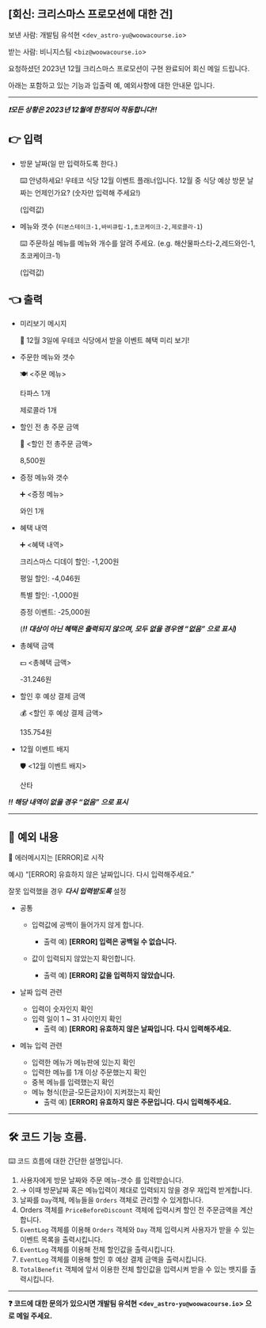 ## [회신: 크리스마스 프로모션에 대한 건]

보낸 사람: 개발팀 유석현 <`dev_astro-yu@woowacourse.io`>

받는 사람: 비니지스팀 <`biz@woowacourse.io`>

요청하셨던 2023년 12월 크리스마스 프로모션이 구현 완료되어 회신 메일 드립니다.

아래는 포함하고 있는 기능과 입출력 예, 예외사항에 대한 안내문 입니다.

---

***❗모든 상황은 2023년 12월에 한정되어 작동합니다!!***

## 👉 입력

- 방문 날짜(일 만 입력하도록 한다.)

    <aside>
    ⌨️ 안녕하세요! 우테코 식당 12월 이벤트 플래너입니다.
    12월 중 식당 예상 방문 날짜는 언제인가요? (숫자만 입력해 주세요!)

  (입력값)

    </aside>

- 메뉴와 갯수 (`티본스테이크-1,바비큐립-1,초코케이크-2,제로콜라-1`)

    <aside>
    ⌨️ 주문하실 메뉴를 메뉴와 개수를 알려 주세요. (e.g. 해산물파스타-2,레드와인-1,초코케이크-1)

  (입력값)

    </aside>

## 👈 출력

- 미리보기 메시지

    <aside>
    📅 12월 3일에 우테코 식당에서 받을 이벤트 혜택 미리 보기!

    </aside>

- 주문한 메뉴와 갯수

    <aside>
    🍽️ <주문 메뉴>

  타파스 1개

  제로콜라 1개

    </aside>

- 할인 전 총 주문 금액

    <aside>
    💸 <할인 전 총주문 금액>

  8,500원

    </aside>

- 증정 메뉴와 갯수

    <aside>
    ➕ <증정 메뉴>

  와인 1개

    </aside>

- 혜택 내역

    <aside>
    ➕ <혜택 내역>

  크리스마스 디데이 할인: -1,200원

  평일 할인: -4,046원

  특별 할인: -1,000원

  증정 이벤트: -25,000원

  (***‼️ 대상이 아닌 혜택은 출력되지 않으며, 모두 없을 경우엔 “없음” 으로 표시)***

    </aside>

- 총혜택 금액

    <aside>
    💵 <총혜택 금액>

  -31.246원

    </aside>

- 할인 후 예상 결제 금액

    <aside>
    💰 <할인 후 예상 결제 금액>

  135.754원

    </aside>

- 12월 이벤트 배지

    <aside>
    🛡️ <12월 이벤트 배지>

  산타

    </aside>

***‼️ 해당 내역이 없을 경우 “없음” 으로 표시***

---

## 🚫 예외 내용

<aside>
📅 에러메시지는 [ERROR]로 시작

예시) “[ERROR] 유효하지 않은 날짜입니다. 다시 입력해주세요.”

잘못 입력했을 경우 ***다시 입력받도록*** 설정

</aside>

- 공통
    - 입력값에 공백이 들어가지 않게 합니다.
        - 출력 예) **[ERROR] 입력은 공백일 수 없습니다.**

    - 값이 입력되지 않았는지 확인합니다.
        - 출력 예) **[ERROR] 값을 입력하지 않았습니다.**

- 날짜 입력 관련
    - 입력이 숫자인지 확인
    - 입력 일이 1 ~ 31 사이인지 확인
        - 출력 예) **[ERROR] 유효하지 않은 날짜입니다. 다시 입력해주세요.**
- 메뉴 입력 관련
    - 입력한 메뉴가 메뉴판에 있는지 확인
    - 입력한 메뉴를 1개 이상 주문했는지 확인
    - 중복 메뉴를 입력했는지 확인
    - 메뉴 형식(한글-모든글자)이 지켜졌는지 확인
        - 출력 예) **[ERROR] 유효하지 않은 주문입니다. 다시 입력해주세요.**

---

## 🛠️ 코드 기능 흐름.

<aside>
⌨️ 코드 흐름에 대한 간단한 설명입니다.

</aside>

1. 사용자에게 방문 날짜와 주문 메뉴-갯수 를 입력받습니다.
1. → 이때 방문날짜 혹은 메뉴입력이 제대로 입력되지 않을 경우 재입력 받게합니다.
2. 날짜를 `Day`객체, 메뉴들을 `Orders` 객체로 관리할 수 있게합니다.
3. Orders 객체를 `PriceBeforeDiscount` 객체에 입력시켜 할인 전 주문금액을 계산합니다.
4. `EventLog` 객체를 이용해 `Orders` 객체와 `Day` 객체 입력시켜 사용자가 받을 수 있는 이벤트 목록을 출력시킵니다.
5. `EventLog` 객체를 이용해 전체 할인값을 출력시킵니다.
6. `EventLog` 객체를 이용해 할인 후 예상 결제 금액을 출력시킵니다.
7. `TotalBenefit` 객체에 앞서 이용한 전체 할인값을 입력시켜 받을 수 있는 뱃지를 출력시킵니다.

---

**❓ 코드에 대한 문의가 있으시면 개발팀 유석현 <`dev_astro-yu@woowacourse.io`> 으로 메일 주세요.**
